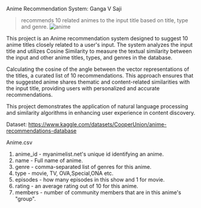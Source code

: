 Anime Recommendation System: 
Ganga V Saji

> recommends 10 related animes to the input title based on title, type and genre.
> ![anime](https://github.com/user-attachments/assets/65354154-15ec-42fb-9d48-984499f7e8df)


This project is an Anime recommendation system designed to suggest 10 anime titles closely related to a user's input. The system analyzes the input title and utilizes Cosine Similarity to measure the textual similarity between the input and other anime titles, types, and genres in the database.

Calculating the cosine of the angle between the vector representations of the titles, a curated list of 10 recommendations. This approach ensures that the suggested anime shares thematic and content-related similarities with the input title, providing users with personalized and accurate recommendations.

This project demonstrates the application of natural language processing and similarity algorithms in enhancing user experience in content discovery.


Dataset: https://www.kaggle.com/datasets/CooperUnion/anime-recommendations-database

Anime.csv

1. anime_id - myanimelist.net's unique id identifying an anime.
2. name - Full name of anime.
3. genre - comma-separated list of genres for this anime.
4. type - movie, TV, OVA,Special,ONA etc.
5. episodes - how many episodes in this show and 1 for movie.
6. rating - an average rating out of 10 for this anime.
7. members - number of community members that are in this anime's "group".
